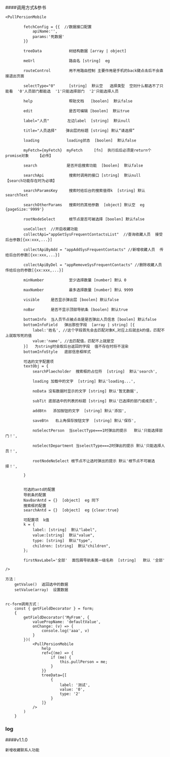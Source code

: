 

####调用方式&参书

    <PullPersionMobile

            fetchConfig = {{  //数据接口配置
                apiName:'',
                params:'死数据'
            }}

            treeData            树结构数据 [array | object]  

            meUrl               路由名 [string]  eg  

            routeControl        用不用路由控制 主要作用是手机的back键点击后不会直接退出页面

            selectType="0"      [string]  默认空   选择类型  空则什么都选不了只能看  '0'人员部门都能选  '1'只能选择部门  '2'只能选择人员  

            help                帮助文档   [boolen]  默认false

            edit                是否可编辑 [boolen]  默认true

            label="人员"        左边label  [string]  默认null 

            title="人员选择"    弹出层的标题 [string] 默认“请选择”

            loading            loading状态  [boolen]  默认false

            myFetch={myFetch}  myFetch     [fn]  执行后后必须是return个promise对象    【必传】  

            search             是否开启搜索功能  [boolen]  默认false

            searchApi           搜索时调用的接口 [string]  默认null     【search功能存在时为必填】

            searchParamsKey     搜索时给后台的搜索值得k  [string] 默认searchText 

            searchOtherParams   搜索时的其他参数  [object] 默认空  eg {pageSize:'9999'} 

            rootNodeSelect      根节点是否可被选择 [boolen] 默认false

            useCollect  //开启收藏功能
            collectApi="appGetSysFrequentContactsList"  //查询收藏人员  接受后台参数[{xx:xxx,...}]

            collectApiByAdd = "appAddSysFrequentContacts" //新增收藏人员  传给后台的参数[{xx:xxx,...}]
            
            collectApiByDel = "appRemoveSysFrequentContacts" //删除收藏人员  传给后台的参数[{xx:xxx,...}]

            minNumber           至少选择数量 [number] 默认 0
            
            maxNumber           最多选择数量 [number] 默认 9999

            visible     是否显示弹出层 [boolen] 默认false

            noBar       是否不显示顶部导航条 [boolen] 默认true

            bottomInfo  当人员节点被点击是是否弹出人员信息 [boolen] 默认false
            bottomInfoField   弹出那些字段  [array | string] [{
                label:'姓名', //这个字段首先会去匹配对象K,对应上后就去k的值，匹配不上就取写死的值
                value:'name', //去匹配值，匹配不上就是空
            }]   为string时会取后台返回的字段  值不存在时将不渲染
            bottomInfoStyle   底部信息框样式

            可选的文字配置项
            textObj = { 
                searchPlaecholder  搜索框的占位符  [string]  默认'search',
                 
                loading 加载中的文字  [string] 默认'loading...',
                
                noData 没有数据时显示的文字 [string] 默认'暂无数据',
                
                subTit 底部选中的列表的标题 [string] 默认'已选择的部门或成员',
                
                addBtn   添加按钮的文字  [string] 默认'添加',

                saveBtn   右上角保存按钮文字  [string] 默认'保存',
                 
                noSelectPerson  当selectType===1时弹出的提示   默认'只能选择部门！',  

                noSelectDepartment 当selectType===2时弹出的提示 默认'只能选择人员！', 
                
                rootNodeNoSelect 根节点不让选时弹出的提示 默认'根节点不可被选择！',

            }
             
            
            可选的antd的配置
            导航条的配置
            NavBarAntd = {}  [object]  eg 同下
            搜索框的配置
            searchAntd = {}  [object]  eg {clear:true}

            可配置项  k值 
            k = {
                label: [string]  默认"label",
                value:[string]  默认"value",
                type: [string]  默认"type",
                children: [string]  默认"children",
            };

            firstNavLabel='全部'  面包屑导航条第一级名称  [string]   默认 '全部'
            
    />
        
    方法：
        getValue()  返回选中的数据
        setValue(array)  设置数据


    rc-form调用方式：
        const { getFieldDecorator } = form;
        {
            getFieldDecorator('MyFrom', {
                valuePropName: 'defaultValue',
                onChange: (v) => {
                    console.log('aaa', v)
                }
            })(
                <PullPersionMobile
                    help 
                    ref={(me) => {
                        if (me) {
                            this.pullPerson = me;
                        }
                    }}
                    treeData={[
                        {
                            label: '测试',
                            value: '0',
                            type: '2'
                        }
                    ]}
                />
            )
        }


### log

####v1.1.0
 
    新增收藏联系人功能